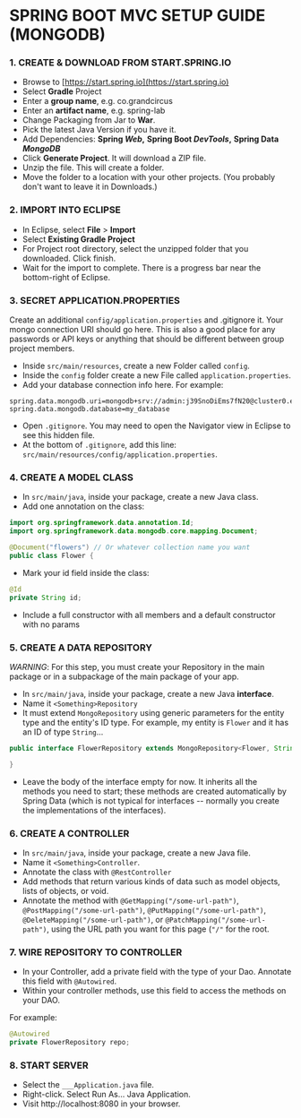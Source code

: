 # SPRING BOOT MVC SETUP GUIDE (MONGODB)

### 1. CREATE & DOWNLOAD FROM START.SPRING.IO
* Browse to [https://start.spring.io](https://start.spring.io)
* Select **Gradle** Project
* Enter a **group name**, e.g. co.grandcircus
* Enter an **artifact name**, e.g. spring-lab
* Change Packaging from Jar to **War**.
* Pick the latest Java Version if you have it.
* Add Dependencies: **Spring *Web*,** **Spring Boot *DevTools*,** **Spring Data *MongoDB***
* Click **Generate Project**. It will download a ZIP file.
* Unzip the file. This will create a folder.
* Move the folder to a location with your other projects. (You probably don't want to leave it in Downloads.)

### 2. IMPORT INTO ECLIPSE
* In Eclipse, select **File** > **Import**
* Select **Existing Gradle Project**
* For Project root directory, select the unzipped folder that you downloaded. Click finish.
* Wait for the import to complete. There is a progress bar near the bottom-right of Eclipse.

### 3. SECRET APPLICATION.PROPERTIES
Create an additional ``config/application.properties`` and .gitignore it. Your mongo connection URI should go here.
This is also a good place for any passwords or API keys or anything that should be different between group project members.

* Inside `src/main/resources`, create a new Folder called `config`.
* Inside the `config` folder create a new File called `application.properties`.
* Add your database connection info here. For example:

```
spring.data.mongodb.uri=mongodb+srv://admin:j39SnoDiEms7fN20@cluster0.end8n.mongodb.net/my_database
spring.data.mongodb.database=my_database
```
* Open `.gitignore`. You may need to open the Navigator view in Eclipse to see this hidden file.
* At the bottom of `.gitignore`, add this line: `src/main/resources/config/application.properties`.

### 4. CREATE A MODEL CLASS
* In `src/main/java`, inside your package, create a new Java class.
* Add one annotation on the class:
```java
import org.springframework.data.annotation.Id;
import org.springframework.data.mongodb.core.mapping.Document;

@Document("flowers") // Or whatever collection name you want
public class Flower {
```
* Mark your id field inside the class:
```java
@Id
private String id;
```
* Include a full constructor with all members and a default constructor with no params

### 5. CREATE A DATA REPOSITORY
*WARNING*: For this step, you must create your Repository in the main package or in a subpackage of the main package of your app.

* In `src/main/java`, inside your package, create a new Java **interface**.
* Name it `<Something>Repository`
* It must extend `MongoRepository` using generic parameters for the entity type and the entity's ID type. For example, my entity is `Flower` and it has an ID of type `String`...

```java
public interface FlowerRepository extends MongoRepository<Flower, String> {

}
```
* Leave the body of the interface empty for now. It inherits all the methods you need to start; these methods are created automatically by Spring Data (which is not typical for interfaces -- normally you create the implementations of the interfaces).

### 6. CREATE A CONTROLLER
* In `src/main/java`, inside your package, create a new Java file.
* Name it `<Something>Controller`.
* Annotate the class with `@RestController`
* Add methods that return various kinds of data such as model objects, lists of objects, or void.
* Annotate the method with `@GetMapping("/some-url-path")`, `@PostMapping("/some-url-path")`, `@PutMapping("/some-url-path")`, `@DeleteMapping("/some-url-path")`, or `@PatchMapping("/some-url-path")`, using the URL path you want for this page (`"/"` for the root.

### 7. WIRE REPOSITORY TO CONTROLLER
* In your Controller, add a private field with the type of your Dao. Annotate this field with `@Autowired`.
* Within your controller methods, use this field to access the methods on your DAO.

For example:

```java
@Autowired
private FlowerRepository repo;
```

### 8. START SERVER
* Select the `___Application.java` file.
* Right-click. Select Run As... Java Application.
* Visit http://localhost:8080 in your browser.
